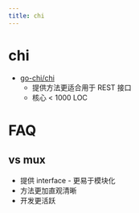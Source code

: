 ```yaml
---
title: chi
---
```


# chi

- [go-chi/chi](https://github.com/go-chi/chi)
  - 提供方法更适合用于 REST 接口
  - 核心 < 1000 LOC

# FAQ

## vs mux

- 提供 interface - 更易于模块化
- 方法更加直观清晰
- 开发更活跃
